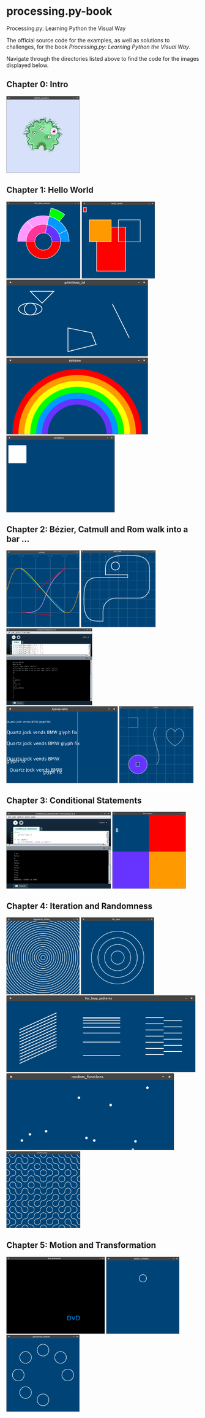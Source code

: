 # processing.py-book
Processing.py: Learning Python the Visual Way

The official source code for the examples, as well as solutions to challenges, for the book *Processing.py: Learning Python the Visual Way*.

Navigate through the directories listed above to find the code for the images displayed below.

## Chapter 0: Intro

<a href="https://github.com/tabreturn/processing.py-book/tree/master/chapter-0-intro/digital_aquatics"><img src="img/ch0-digital_aquatics.png" height="200" /></a>

## Chapter 1: Hello World

<img src="img/ch1-disk_space_analyzer.png" height="200" /> <img src="img/ch1-hello_world.png" height="200" /> <img src="img/ch1-primitives_2d.png" height="200" /> <img src="img/ch1-rainbow.png" height="200" /> <img src="img/ch1-variables.png" height="200" />

## Chapter 2: Bézier, Catmull and Rom walk into a bar ...

<img src="img/ch2-curves.png" height="200" /> <img src="img/ch2-python_logo.png" height="200" /> <img src="img/ch2-strings.png" height="200" /> <img src="img/ch2-typography.png" height="200" /> <img src="img/ch2-vertices.png" height="200" />

## Chapter 3: Conditional Statements

<img src="img/ch3-conditional_statements.png" height="200" /> <img src="img/ch3-four_square.png" height="200" />

## Chapter 4: Iteration and Randomness

<img src="img/ch4-concentric_circles.png" height="200" /> <img src="img/ch4-for_loop.png" height="200" /> <img src="img/ch4-for_loop_patterns.png" height="200" /> <img src="img/ch4-random_functions.png" height="200" /> <img src="img/ch4-truchet_tiles.png" height="200" />

## Chapter 5: Motion and Transformation

<img src="img/ch5-dvd_screensaver.png" height="200" /> <img src="img/ch5-global_variables.png" height="200" /> <img src="img/ch5-perceiving_motion.png" height="200" />
